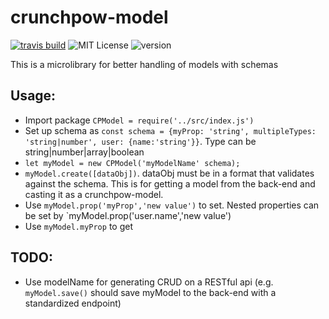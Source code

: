 # crunchpow-model
[![travis build](https://img.shields.io/travis/TheOneTheOnlyDavidBrown/crunchpow-model.svg)](https://travis-ci.org/TheOneTheOnlyDavidBrown/crunchpow-model/)
![MIT License](https://img.shields.io/github/license/TheOneTheOnlyDavidBrown/crunchpow-model.svg)
![version](https://img.shields.io/npm/v/crunchpow-model.svg)

This is a microlibrary for better handling of models with schemas

## Usage:
- Import package `CPModel = require('../src/index.js')`
- Set up schema as `const schema = {myProp: 'string', multipleTypes: 'string|number', user: {name:'string'}}`. Type can be string|number|array|boolean
- `let myModel = new CPModel('myModelName' schema);`
- `myModel.create([dataObj])`. dataObj must be in a format that validates against the schema. This is for getting a model from the back-end and casting it as a crunchpow-model.
- Use `myModel.prop('myProp','new value')` to set. Nested properties can be set by `myModel.prop('user.name','new value')
- Use `myModel.myProp` to get

## TODO:
- Use modelName for generating CRUD on a RESTful api (e.g. `myModel.save()` should save myModel to the back-end with a standardized endpoint)

